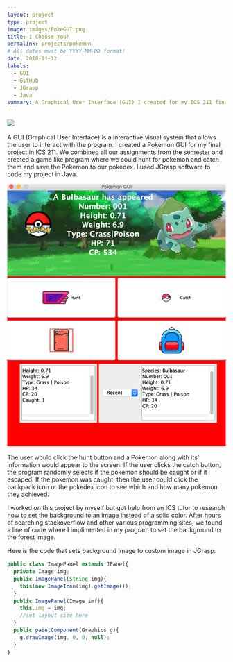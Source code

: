 ```yaml
---
layout: project
type: project
image: images/PokeGUI.png
title: I Choose You!
permalink: projects/pokemon
# All dates must be YYYY-MM-DD format!
date: 2018-11-12
labels:
  - GUI 
  - GitHub
  - JGrasp 
  - Java 
summary: A Graphical User Interface (GUI) I created for my ICS 211 final Project.
---
```


<img class="ui image" src="{{ site.baseurl }}/images/PokeGui4.png">

A GUI (Graphical User Interface) is a interactive visual system that allows the user to interact with the program. I created a Pokemon GUI for my final project in ICS 211. We combined all our assignments from the semester and created a game like program where we could hunt for pokemon and catch them and save the Pokemon to our pokedex. I used JGrasp software to code my project in Java. 

<img class="ui medium left floated rounded image" src="../images/PokeGui3.png">

The user would click the hunt button and a Pokemon along with its' information would appear to the screen. If the user clicks the catch button, the program randomly selects if the pokemon should be caught or if it escaped. If the pokemon was caught, then the user could click the backpack icon or the pokedex icon to see which and how many pokemon they achieved. 

I worked on this project by myself but got help from an ICS tutor to research how to set the background to an image instead of a solid color. After hours of searching stackoverflow and other various programming sites, we found a line of code where I implimented in my program to set the background to the forest image. 

Here is the code that sets background image to custom image in JGrasp: 

```js 
public class ImagePanel extends JPanel{ 
  private Image img; 
  public ImagePanel(String img){ 
    this(new ImageIcon(img).getImage()); 
  }
  public ImagePanel(Image imf){ 
    this.img = img;
    //set layout size here 
  } 
  public paintComponent(Graphics g){ 
    g.drawImage(img, 0, 0, null); 
  } 
} 
```

  
  
  
  
  
  
